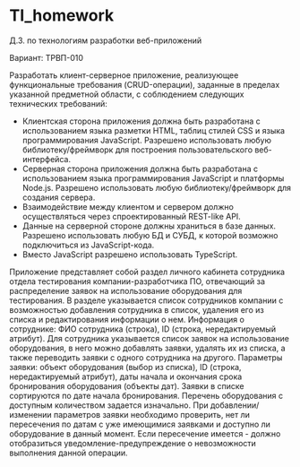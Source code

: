 # TI_homework
Д.З. по технологиям разработки веб-приложений

Вариант: ТРВП-010

Разработать клиент-серверное приложение, реализующее функциональные требования (CRUD-операции), заданные в пределах указанной предметной области, с соблюдением следующих технических требований:

- Клиентская сторона приложения должна быть разработана с использованием языка разметки HTML, таблиц стилей CSS и языка программирования JavaScript. Разрешено использовать любую библиотеку/фреймворк для построения пользовательского веб-интерфейса.
- Серверная сторона приложения должна быть разработана с использованием языка программирования JavaScript и платформы Node.js. Разрешено использовать любую библиотеку/фреймворк для создания сервера.
- Взаимодействие между клиентом и сервером должно осуществляться через спроектированный REST-like API.
- Данные на серверной стороне должны храниться в базе данных. Разрешено использовать любую БД и СУБД, к которой возможно подключиться из JavaScript-кода.
- Вместо JavaScript разрешено использовать TypeScript.

Приложение представляет собой раздел личного кабинета сотрудника отдела тестирования компании-разработчика ПО, отвечающий за распределение заявок на использование оборудования для тестирования. В разделе указывается список сотрудников компании с возможностью добавления сотрудника в список, удаления его из списка и редактирования информации о нем. Информация о сотруднике: ФИО сотрудника (строка), ID (строка, нередактируемый атрибут). Для сотрудника указывается список заявок на использование оборудования, в него можно добавлять заявки, удалять их из списка, а также переводить заявки с одного сотрудника на другого. Параметры заявки: объект оборудования (выбор из списка), ID (строка, нередактируемый атрибут), даты начала и окончания срока бронирования оборудования (объекты дат). Заявки в списке сортируются по дате начала бронирования. Перечень оборудования с доступным количеством задается изначально. При добавлении/изменении параметров заявки необходимо проверить, нет ли пересечения по датам с уже имеющимися заявками и доступно ли оборудование в данный момент. Если пересечение имеется - должно отобразиться уведомление-предупреждение о невозможности выполнения данной операции.